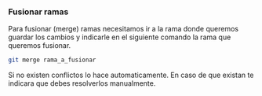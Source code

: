 ### Fusionar ramas

Para fusionar (merge) ramas necesitamos ir a la rama donde queremos guardar los cambios y indicarle en el siguiente comando la rama que queremos fusionar.

```bash
git merge rama_a_fusionar
```

Si no existen conflictos lo hace automaticamente. En caso de que existan te indicara que debes resolverlos manualmente.
